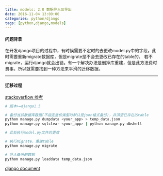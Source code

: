 ```yaml
---
title: models: 2.0 数据导入及导出
date: 2016-11-04 13:00:00
categories: python/django
tags: [python,django,models]
---
```


#### 问题背景
在开发django项目的过程中，有时候需要不定时的去更改model.py中的字段，此时需要重新migrate数据库，但是migrate是不会去更改已存在的table的。
若不migrate，运行django就会出错。有一个解决办法是删掉库重建，但是此方法费时费事。所以就需要找到一种方法来平滑的迁移数据。

----

#### 迁移过程
[stackoverflow 参考](http://stackoverflow.com/questions/1985383/update-django-database-to-reflect-changes-in-existing-models)
``` bash
# 版本>=django1.5

# 备份当前数据库数据(不指定备份类型时默认是json格式备份)，并清空已存在的table
python manage.py dumpdata <your_app> > temp_data.json
python manage.py sqlclear <your_app> | python manage.py dbshell

# 此处执行model.py文件的更改

# 执行migrate，重建table
python manage.py migrate

# 导入备份的数据
python manage.py loaddata temp_data.json
```
[django document](https://docs.djangoproject.com/es/1.10/ref/django-admin/)
